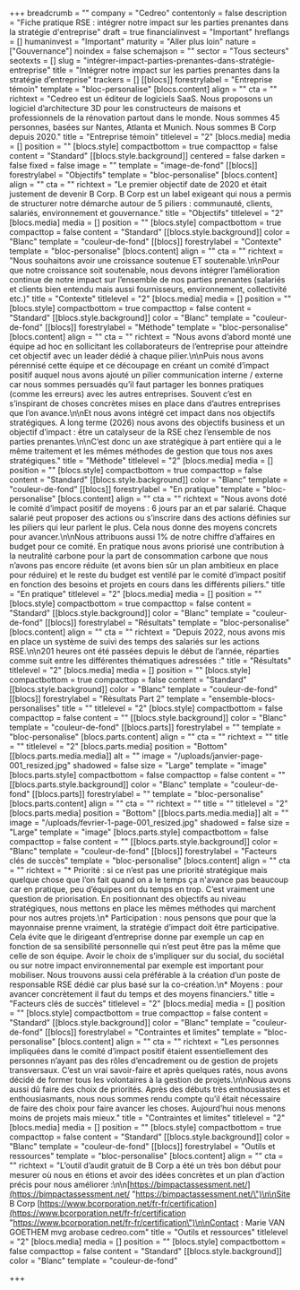 +++
breadcrumb = ""
company = "Cedreo"
contentonly = false
description = "Fiche pratique RSE : intégrer notre impact sur les parties prenantes dans la stratégie d'entreprise"
draft = true
financialinvest = "Important"
hreflangs = []
humaninvest = "Important"
maturity = "Aller plus loin"
nature = ["Gouvernance"]
noindex = false
schemajson = ""
sector = "Tous secteurs"
seotexts = []
slug = "intégrer-impact-parties-prenantes-dans-stratégie-entreprise"
title = "Intégrer notre impact sur les parties prenantes dans la stratégie d’entreprise"
trackers = []
[[blocs]]
forestrylabel = "Entreprise témoin"
template = "bloc-personalise"
[blocs.content]
align = ""
cta = ""
richtext = "Cedreo est un éditeur de logiciels SaaS. Nous proposons un logiciel d’architecture 3D pour les constructeurs de maisons et professionnels de la rénovation partout dans le monde. Nous sommes 45 personnes, basées sur Nantes, Atlanta et Munich. Nous sommes B Corp depuis 2020."
title = "Entreprise témoin"
titlelevel = "2"
[blocs.media]
media = []
position = ""
[blocs.style]
compactbottom = true
compacttop = false
content = "Standard"
[[blocs.style.background]]
centered = false
darken = false
fixed = false
image = ""
template = "image-de-fond"
[[blocs]]
forestrylabel = "Objectifs"
template = "bloc-personalise"
[blocs.content]
align = ""
cta = ""
richtext = "Le premier objectif date de 2020 et était justement de devenir B Corp. B Corp est un label exigeant qui nous a permis de structurer notre démarche autour de 5 piliers : communauté, clients, salariés, environnement et gouvernance."
title = "Objectifs"
titlelevel = "2"
[blocs.media]
media = []
position = ""
[blocs.style]
compactbottom = true
compacttop = false
content = "Standard"
[[blocs.style.background]]
color = "Blanc"
template = "couleur-de-fond"
[[blocs]]
forestrylabel = "Contexte"
template = "bloc-personalise"
[blocs.content]
align = ""
cta = ""
richtext = "Nous souhaitons avoir une croissance soutenue ET soutenable.\n\nPour que notre croissance soit soutenable, nous devons intégrer l’amélioration continue de notre impact sur l’ensemble de nos parties prenantes (salariés et clients bien entendu mais aussi fournisseurs, environnement, collectivité etc.)"
title = "Contexte"
titlelevel = "2"
[blocs.media]
media = []
position = ""
[blocs.style]
compactbottom = true
compacttop = false
content = "Standard"
[[blocs.style.background]]
color = "Blanc"
template = "couleur-de-fond"
[[blocs]]
forestrylabel = "Méthode"
template = "bloc-personalise"
[blocs.content]
align = ""
cta = ""
richtext = "Nous avons d’abord monté une équipe ad hoc en sollicitant les collaborateurs de l’entreprise pour atteindre cet objectif avec un leader dédié à chaque pilier.\n\nPuis nous avons pérennisé cette équipe et ce découpage en créant un comité d’impact positif auquel nous avons ajouté un pilier communication interne / externe car nous sommes persuadés qu’il faut partager les bonnes pratiques (comme les erreurs) avec les autres entreprises. Souvent c’est en s’inspirant de choses concrètes mises en place dans d’autres entreprises que l’on avance.\n\nEt nous avons intégré cet impact dans nos objectifs stratégiques. A long terme (2026) nous avons des objectifs business et un objectif d’impact : être un catalyseur de la RSE chez l’ensemble de nos parties prenantes.\n\nC’est donc un axe stratégique à part entière qui a le même traitement et les mêmes méthodes de gestion que tous nos axes stratégiques."
title = "Méthode"
titlelevel = "2"
[blocs.media]
media = []
position = ""
[blocs.style]
compactbottom = true
compacttop = false
content = "Standard"
[[blocs.style.background]]
color = "Blanc"
template = "couleur-de-fond"
[[blocs]]
forestrylabel = "En pratique"
template = "bloc-personalise"
[blocs.content]
align = ""
cta = ""
richtext = "Nous avons doté le comité d’impact positif de moyens : 6 jours par an et par salarié. Chaque salarié peut proposer des actions ou s’inscrire dans des actions définies sur les piliers qui leur parlent le plus. Cela nous donne des moyens concrets pour avancer.\n\nNous attribuons aussi 1% de notre chiffre d’affaires en budget pour ce comité. En pratique nous avons priorisé une contribution à la neutralité carbone pour la part de consommation carbone que nous n’avons pas encore réduite (et avons bien sûr un plan ambitieux en place pour réduire) et le reste du budget est ventilé par le comité d’impact positif en fonction des besoins et projets en cours dans les différents piliers."
title = "En pratique"
titlelevel = "2"
[blocs.media]
media = []
position = ""
[blocs.style]
compactbottom = true
compacttop = false
content = "Standard"
[[blocs.style.background]]
color = "Blanc"
template = "couleur-de-fond"
[[blocs]]
forestrylabel = "Résultats"
template = "bloc-personalise"
[blocs.content]
align = ""
cta = ""
richtext = "Depuis 2022, nous avons mis en place un système de suivi des temps des salariés sur les actions RSE.\n\n201 heures ont été passées depuis le début de l’année, réparties comme suit entre les différentes thématiques adressées :"
title = "Résultats"
titlelevel = "2"
[blocs.media]
media = []
position = ""
[blocs.style]
compactbottom = true
compacttop = false
content = "Standard"
[[blocs.style.background]]
color = "Blanc"
template = "couleur-de-fond"
[[blocs]]
forestrylabel = "Résultats Part 2"
template = "ensemble-blocs-personalises"
title = ""
titlelevel = "2"
[blocs.style]
compactbottom = false
compacttop = false
content = ""
[[blocs.style.background]]
color = "Blanc"
template = "couleur-de-fond"
[[blocs.parts]]
forestrylabel = ""
template = "bloc-personalise"
[blocs.parts.content]
align = ""
cta = ""
richtext = ""
title = ""
titlelevel = "2"
[blocs.parts.media]
position = "Bottom"
[[blocs.parts.media.media]]
alt = ""
image = "/uploads/janvier-page-001_resized.jpg"
shadowed = false
size = "Large"
template = "image"
[blocs.parts.style]
compactbottom = false
compacttop = false
content = ""
[[blocs.parts.style.background]]
color = "Blanc"
template = "couleur-de-fond"
[[blocs.parts]]
forestrylabel = ""
template = "bloc-personalise"
[blocs.parts.content]
align = ""
cta = ""
richtext = ""
title = ""
titlelevel = "2"
[blocs.parts.media]
position = "Bottom"
[[blocs.parts.media.media]]
alt = ""
image = "/uploads/fevrier-1-page-001_resized.jpg"
shadowed = false
size = "Large"
template = "image"
[blocs.parts.style]
compactbottom = false
compacttop = false
content = ""
[[blocs.parts.style.background]]
color = "Blanc"
template = "couleur-de-fond"
[[blocs]]
forestrylabel = "Facteurs clés de succès"
template = "bloc-personalise"
[blocs.content]
align = ""
cta = ""
richtext = "* Priorité : si ce n’est pas une priorité stratégique mais quelque chose que l’on fait quand on a le temps ça n'avance pas beaucoup car en pratique, peu d’équipes ont du temps en trop. C’est vraiment une question de priorisation. En positionnant des objectifs au niveau stratégiques, nous mettons en place les mêmes méthodes qui marchent pour nos autres projets.\n* Participation : nous pensons que pour que la mayonnaise prenne vraiment, la stratégie d’impact doit être participative. Cela évite que le dirigeant d’entreprise donne par exemple un cap en fonction de sa sensibilité personnelle qui n’est peut être pas la même que celle de son équipe. Avoir le choix de s’impliquer sur du social, du sociétal ou sur notre impact environnemental par exemple est important pour mobiliser. Nous trouvons aussi cela préférable à la création d’un poste de responsable RSE dédié car plus basé sur la co-création.\n* Moyens : pour avancer concrètement il faut du temps et des moyens financiers."
title = "Facteurs clés de succès"
titlelevel = "2"
[blocs.media]
media = []
position = ""
[blocs.style]
compactbottom = true
compacttop = false
content = "Standard"
[[blocs.style.background]]
color = "Blanc"
template = "couleur-de-fond"
[[blocs]]
forestrylabel = "Contraintes et limites"
template = "bloc-personalise"
[blocs.content]
align = ""
cta = ""
richtext = "Les personnes impliquées dans le comité d’impact positif étaient essentiellement des personnes n’ayant pas des rôles d’encadrement ou de gestion de projets transversaux. C’est un vrai savoir-faire et après quelques ratés, nous avons décidé de former tous les volontaires à la gestion de projets.\n\nNous avons aussi dû faire des choix de priorités. Après des débuts très enthousiastes et enthousiasmants, nous nous sommes rendu compte qu’il était nécessaire de faire des choix pour faire avancer les choses. Aujourd’hui nous menons moins de projets mais mieux."
title = "Contraintes et limites"
titlelevel = "2"
[blocs.media]
media = []
position = ""
[blocs.style]
compactbottom = true
compacttop = false
content = "Standard"
[[blocs.style.background]]
color = "Blanc"
template = "couleur-de-fond"
[[blocs]]
forestrylabel = "Outils et ressources"
template = "bloc-personalise"
[blocs.content]
align = ""
cta = ""
richtext = "L’outil d’audit gratuit de B Corp a été un très bon début pour mesurer où nous en étions et avoir des idées concrètes et un plan d’action précis pour nous améliorer :\n\n[https://bimpactassessment.net/](https://bimpactassessment.net/ \"https://bimpactassessment.net/\")\n\nSite B Corp [https://www.bcorporation.net/fr-fr/certification](https://www.bcorporation.net/fr-fr/certification \"https://www.bcorporation.net/fr-fr/certification\")\n\nContact : Marie VAN GOETHEM mvg arobase cedreo.com"
title = "Outils et ressources"
titlelevel = "2"
[blocs.media]
media = []
position = ""
[blocs.style]
compactbottom = false
compacttop = false
content = "Standard"
[[blocs.style.background]]
color = "Blanc"
template = "couleur-de-fond"

+++
